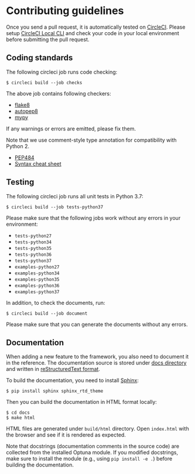 # Contributing guidelines

Once you send a pull request, it is automatically tested on [CircleCI](https://circleci.com/).
Please setup
[CircleCI Local CLI](https://circleci.com/docs/2.0/local-cli/) and check your code in your local
environment before submitting the pull request.


## Coding standards

The following circleci job runs code checking:

```
$ circleci build --job checks
```

The above job contains following checkers:
- [flake8](http://flake8.pycqa.org)
- [autopep8](https://github.com/hhatto/autopep8)
- [mypy](http://mypy-lang.org/)

If any warnings or errors are emitted, please fix them.

Note that we use comment-style type annotation for compatibility with Python 2.

* [PEP484](https://www.python.org/dev/peps/pep-0484/)
* [Syntax cheat sheet](http://mypy.readthedocs.io/en/latest/cheat_sheet.html)


## Testing

The following circleci job runs all unit tests in Python 3.7:

```
$ circleci build --job tests-python37
```

Please make sure that the following jobs work without any errors in your environment:

- `tests-python27`
- `tests-python34`
- `tests-python35`
- `tests-python36`
- `tests-python37`
- `examples-python27`
- `examples-python34`
- `examples-python35`
- `examples-python36`
- `examples-python37`


In addition, to check the documents, run:

```
$ circleci build --job document
```

Please make sure that you can generate the documents without any errors.


## Documentation

When adding a new feature to the framework, you also need to document it in the reference.
The documentation source is stored under [docs directory](./docs) and written in
[reStructuredText format](http://www.sphinx-doc.org/en/master/usage/restructuredtext/index.html).

To build the documentation, you need to install [Sphinx](http://www.sphinx-doc.org):

```
$ pip install sphinx sphinx_rtd_theme
```

Then you can build the documentation in HTML format locally:

```
$ cd docs
$ make html
```

HTML files are generated under `build/html` directory. Open `index.html` with the browser and see
if it is rendered as expected.

Note that docstrings (documentation comments in the source code) are collected from the installed
Optuna module. If you modified docstrings, make sure to install the module (e.g.,
using `pip install -e .`) before building the documentation.